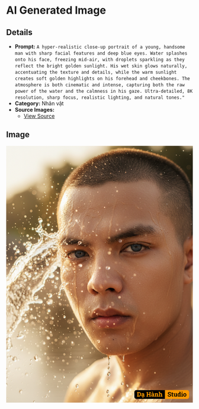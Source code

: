 # AI Generated Image

## Details
- **Prompt:** `A hyper-realistic close-up portrait of a young, handsome man with sharp facial features and deep blue eyes. Water splashes onto his face, freezing mid-air, with droplets sparkling as they reflect the bright golden sunlight. His wet skin glows naturally, accentuating the texture and details, while the warm sunlight creates soft golden highlights on his forehead and cheekbones. The atmosphere is both cinematic and intense, capturing both the raw power of the water and the calmness in his gaze. Ultra-detailed, 8K resolution, sharp focus, realistic lighting, and natural tones."`
- **Category:** Nhân vật
- **Source Images:**
  - [View Source](https://raw.githubusercontent.com/lenzcomvth/ImageLibrary/main/Male.png)

## Image
![AI Generated Image](./image-2025-10-06T21-29-22-383Z-ynyv2.png)